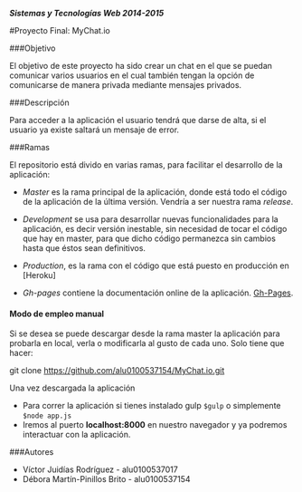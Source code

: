***Sistemas y Tecnologías Web 2014-2015***

#Proyecto Final: MyChat.io


###Objetivo
 
El objetivo de este proyecto ha sido crear un chat en el que se puedan comunicar varios usuarios en el cual también tengan la opción de comunicarse de manera privada mediante mensajes privados. 

###Descripción

Para acceder a la aplicación el usuario tendrá que darse de alta, si el usuario ya existe saltará un mensaje de error.

###Ramas

El repositorio está divido en varias ramas, para facilitar el desarrollo de la aplicación:

- *Master* es la rama principal de la aplicación, donde está todo el código de la aplicación de la última versión. Vendría a ser nuestra rama *release*.

- *Development* se usa para desarrollar nuevas funcionalidades para la aplicación, es decir versión inestable, sin necesidad de tocar el código que hay en master, para que dicho código permanezca sin cambios hasta que éstos sean definitivos.

- *Production*, es la rama con el código que está puesto en producción en [Heroku]
- *Gh-pages* contiene la documentación online de la aplicación. [Gh-Pages](http://alu0100537017.github.io/STW-Chat/).

#### Modo de empleo **manual**

Si se desea se puede descargar desde la rama master la aplicación para probarla en local, verla o modificarla al gusto de cada uno. Solo tiene que hacer:

  git clone https://github.com/alu0100537154/MyChat.io.git

Una vez descargada la aplicación
 
- Para correr la aplicación si tienes instalado gulp `$gulp` o simplemente `$node app.js`
- Iremos al puerto **localhost:8000** en nuestro navegador y ya podremos interactuar con la aplicación.

###Autores

- Víctor Juidías Rodríguez - alu0100537017
- Débora Martín-Pinillos Brito - alu0100537154
